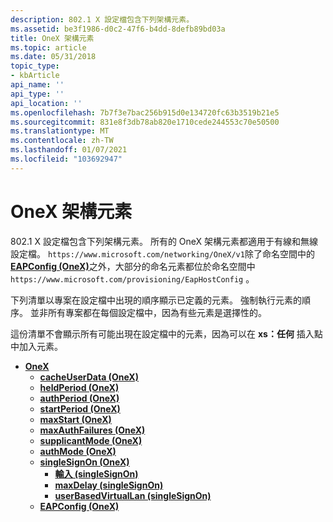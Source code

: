 ```yaml
---
description: 802.1 X 設定檔包含下列架構元素。
ms.assetid: be3f1986-d0c2-47f6-b4dd-8defb89bd03a
title: OneX 架構元素
ms.topic: article
ms.date: 05/31/2018
topic_type:
- kbArticle
api_name: ''
api_type: ''
api_location: ''
ms.openlocfilehash: 7b7f3e7bac256b915d0e134720fc63b3519b21e5
ms.sourcegitcommit: 831e8f3db78ab820e1710cede244553c70e50500
ms.translationtype: MT
ms.contentlocale: zh-TW
ms.lasthandoff: 01/07/2021
ms.locfileid: "103692947"
---
```

# <a name="onex-schema-elements"></a>OneX 架構元素

802.1 X 設定檔包含下列架構元素。 所有的 OneX 架構元素都適用于有線和無線設定檔。 `https://www.microsoft.com/networking/OneX/v1`除了命名空間中的 [**EAPConfig (OneX)**](onexschema-eapconfig-onex-element.md)之外，大部分的命名元素都位於命名空間中 `https://www.microsoft.com/provisioning/EapHostConfig` 。

下列清單以專案在設定檔中出現的順序顯示已定義的元素。 強制執行元素的順序。 並非所有專案都在每個設定檔中，因為有些元素是選擇性的。

這份清單不會顯示所有可能出現在設定檔中的元素，因為可以在 **xs：任何** 插入點中加入元素。

-   [**OneX**](onexschema-onex-element.md)
    -   [**cacheUserData (OneX)**](onexschema-cacheuserdata-onex-element.md)
    -   [**heldPeriod (OneX)**](onexschema-heldperiod-onex-element.md)
    -   [**authPeriod (OneX)**](onexschema-authperiod-onex-element.md)
    -   [**startPeriod (OneX)**](onexschema-startperiod-onex-element.md)
    -   [**maxStart (OneX)**](onexschema-maxstart-onex-element.md)
    -   [**maxAuthFailures (OneX)**](onexschema-maxauthfailures-onex-element.md)
    -   [**supplicantMode (OneX)**](onexschema-supplicantmode-onex-element.md)
    -   [**authMode (OneX)**](onexschema-authmode-onex-element.md)
    -   [**singleSignOn (OneX)**](onexschema-singlesignon-onex-element.md)
        -   [**輸入 (singleSignOn)**](onexschema-type-singlesignon-element.md)
        -   [**maxDelay (singleSignOn)**](onexschema-maxdelay-singlesignon-element.md)
        -   [**userBasedVirtualLan (singleSignOn)**](onexschema-userbasedvirtuallan-singlesignon-element.md)
    -   [**EAPConfig (OneX)**](onexschema-eapconfig-onex-element.md)

 

 




